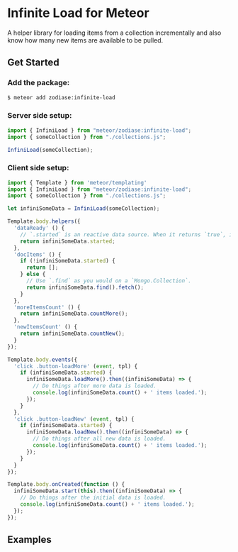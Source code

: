 Infinite Load for Meteor
========================
A helper library for loading items from a collection incrementally and also know how many new items are available to be pulled.

Get Started
------------------------
### Add the package:

```Bash
$ meteor add zodiase:infinite-load
```

### Server side setup:
```JavaScript
import { InfiniLoad } from "meteor/zodiase:infinite-load";
import { someCollection } from "./collections.js";

InfiniLoad(someCollection);
```

### Client side setup:
```JavaScript
import { Template } from 'meteor/templating'
import { InfiniLoad } from "meteor/zodiase:infinite-load";
import { someCollection } from "./collections.js";

let infiniSomeData = InfiniLoad(someCollection);

Template.body.helpers({
  'dataReady' () {
    // `.started` is an reactive data source. When it returns `true`, it is safe to access data.
    return infiniSomeData.started;
  },
  'docItems' () {
    if (!infiniSomeData.started) {
      return [];
    } else {
      // Use `.find` as you would on a `Mongo.Collection`.
      return infiniSomeData.find().fetch();
    }
  },
  'moreItemsCount' () {
    return infiniSomeData.countMore();
  },
  'newItemsCount' () {
    return infiniSomeData.countNew();
  }
});

Template.body.events({
  'click .button-loadMore' (event, tpl) {
    if (infiniSomeData.started) {
      infiniSomeData.loadMore().then((infiniSomeData) => {
        // Do things after more data is loaded.
        console.log(infiniSomeData.count() + ' items loaded.');
      });
    }
  },
  'click .button-loadNew' (event, tpl) {
    if (infiniSomeData.started) {
      infiniSomeData.loadNew().then((infiniSomeData) => {
        // Do things after all new data is loaded.
        console.log(infiniSomeData.count() + ' items loaded.');
      });
    }
  }
});

Template.body.onCreated(function () {
  infiniSomeData.start(this).then((infiniSomeData) => {
    // Do things after the initial data is loaded.
    console.log(infiniSomeData.count() + ' items loaded.');
  });
});
```

Examples
------------------------
